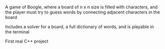 A game of Boogle, where a board of n x n size is filled with characters, and the player must try to guess words by connecting adjacent characters in the board

Includes a solver for a board, a full dictionary of words, and is playable in the terminal

First real C++ project